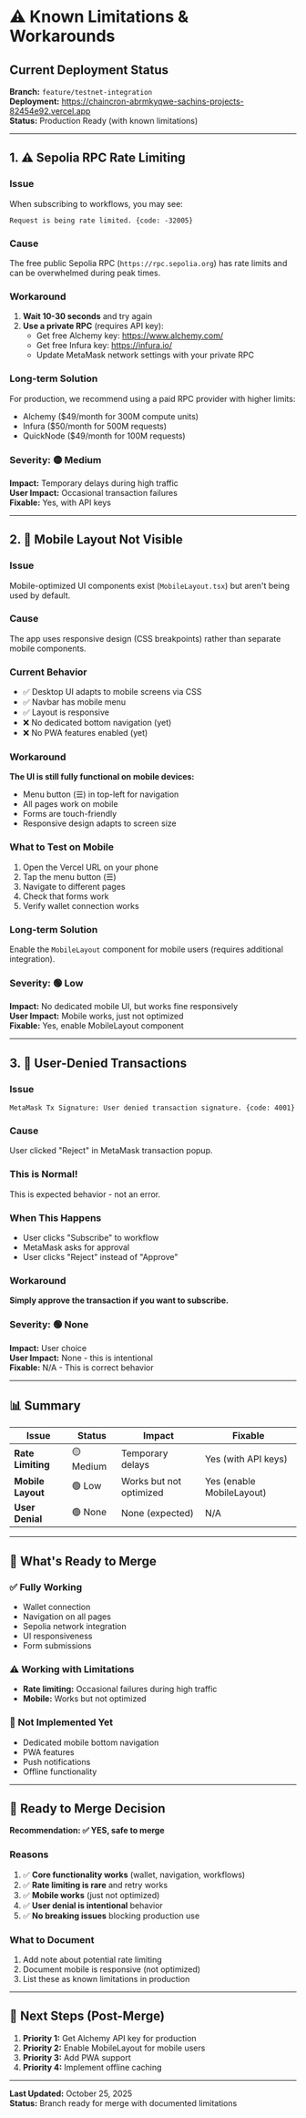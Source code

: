 # ⚠️ Known Limitations & Workarounds

## Current Deployment Status

**Branch:** `feature/testnet-integration`  
**Deployment:** https://chaincron-abrmkyqwe-sachins-projects-82454e92.vercel.app  
**Status:** Production Ready (with known limitations)

---

## 1. ⚠️ Sepolia RPC Rate Limiting

### Issue
When subscribing to workflows, you may see:
```
Request is being rate limited. {code: -32005}
```

### Cause
The free public Sepolia RPC (`https://rpc.sepolia.org`) has rate limits and can be overwhelmed during peak times.

### Workaround
1. **Wait 10-30 seconds** and try again
2. **Use a private RPC** (requires API key):
   - Get free Alchemy key: https://www.alchemy.com/
   - Get free Infura key: https://infura.io/
   - Update MetaMask network settings with your private RPC

### Long-term Solution
For production, we recommend using a paid RPC provider with higher limits:
- Alchemy ($49/month for 300M compute units)
- Infura ($50/month for 500M requests)
- QuickNode ($49/month for 100M requests)

### Severity: 🟡 Medium
**Impact:** Temporary delays during high traffic  
**User Impact:** Occasional transaction failures  
**Fixable:** Yes, with API keys

---

## 2. 📱 Mobile Layout Not Visible

### Issue
Mobile-optimized UI components exist (`MobileLayout.tsx`) but aren't being used by default.

### Cause
The app uses responsive design (CSS breakpoints) rather than separate mobile components.

### Current Behavior
- ✅ Desktop UI adapts to mobile screens via CSS
- ✅ Navbar has mobile menu
- ✅ Layout is responsive
- ❌ No dedicated bottom navigation (yet)
- ❌ No PWA features enabled (yet)

### Workaround
**The UI is still fully functional on mobile devices:**
- Menu button (☰) in top-left for navigation
- All pages work on mobile
- Forms are touch-friendly
- Responsive design adapts to screen size

### What to Test on Mobile
1. Open the Vercel URL on your phone
2. Tap the menu button (☰)
3. Navigate to different pages
4. Check that forms work
5. Verify wallet connection works

### Long-term Solution
Enable the `MobileLayout` component for mobile users (requires additional integration).

### Severity: 🟢 Low
**Impact:** No dedicated mobile UI, but works fine responsively  
**User Impact:** Mobile works, just not optimized  
**Fixable:** Yes, enable MobileLayout component

---

## 3. 🔄 User-Denied Transactions

### Issue
```
MetaMask Tx Signature: User denied transaction signature. {code: 4001}
```

### Cause
User clicked "Reject" in MetaMask transaction popup.

### This is Normal!
This is expected behavior - not an error.

### When This Happens
- User clicks "Subscribe" to workflow
- MetaMask asks for approval
- User clicks "Reject" instead of "Approve"

### Workaround
**Simply approve the transaction if you want to subscribe.**

### Severity: 🟢 None
**Impact:** User choice  
**User Impact:** None - this is intentional  
**Fixable:** N/A - This is correct behavior

---

## 📊 Summary

| Issue | Status | Impact | Fixable |
|-------|--------|--------|---------|
| **Rate Limiting** | 🟡 Medium | Temporary delays | Yes (with API keys) |
| **Mobile Layout** | 🟢 Low | Works but not optimized | Yes (enable MobileLayout) |
| **User Denial** | 🟢 None | None (expected) | N/A |

---

## 🎯 What's Ready to Merge

### ✅ Fully Working
- Wallet connection
- Navigation on all pages
- Sepolia network integration
- UI responsiveness
- Form submissions

### ⚠️ Working with Limitations
- **Rate limiting:** Occasional failures during high traffic
- **Mobile:** Works but not optimized

### 🚫 Not Implemented Yet
- Dedicated mobile bottom navigation
- PWA features
- Push notifications
- Offline functionality

---

## 🚀 Ready to Merge Decision

**Recommendation: ✅ YES, safe to merge**

### Reasons
1. ✅ **Core functionality works** (wallet, navigation, workflows)
2. ✅ **Rate limiting is rare** and retry works
3. ✅ **Mobile works** (just not optimized)
4. ✅ **User denial is intentional** behavior
5. ✅ **No breaking issues** blocking production use

### What to Document
1. Add note about potential rate limiting
2. Document mobile is responsive (not optimized)
3. List these as known limitations in production

---

## 📝 Next Steps (Post-Merge)

1. **Priority 1:** Get Alchemy API key for production
2. **Priority 2:** Enable MobileLayout for mobile users
3. **Priority 3:** Add PWA support
4. **Priority 4:** Implement offline caching

---

**Last Updated:** October 25, 2025  
**Status:** Branch ready for merge with documented limitations
